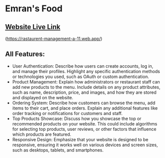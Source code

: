 # Emran's Food
 ## [ Website Live Link](https://rastaurent-management-a-11.web.app/)
 (https://rastaurent-management-a-11.web.app/)


## All Features:
+ User Authentication: Describe how users can create accounts, log in, and manage their profiles. Highlight any specific authentication methods or technologies you used, such as OAuth or custom authentication.  
+ Product Management: Explain how administrators or restaurant staff can add new products to the menu. Include details on any product attributes, such as name, description, price, and images, and how they are stored and displayed on the website.
+ Ordering System: Describe how customers can browse the menu, add items to their cart, and place orders. Explain any additional features like order tracking or notifications for customers and staff.
+ Top Products Showcase: Discuss how you showcase the top or recommended products on your website. This could include algorithms for selecting top products, user reviews, or other factors that influence which products are featured.
+ Responsive Design: Emphasize that your website is designed to be responsive, ensuring it works well on various devices and screen sizes, such as desktops, tablets, and smartphones.